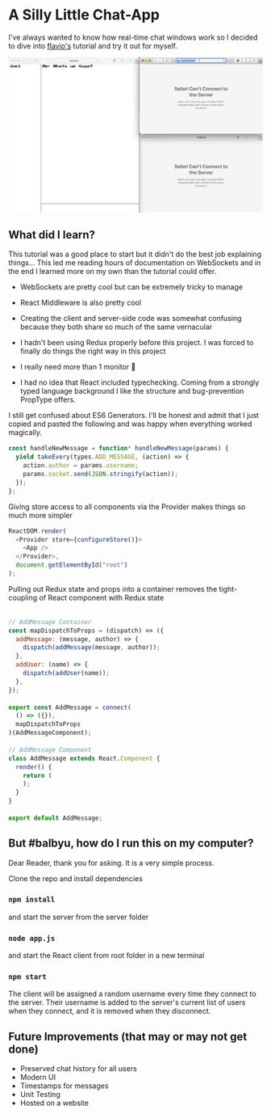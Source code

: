 # A Silly Little Chat-App

I've always wanted to know how real-time chat windows work so I decided to dive into [flavio's](https://medium.com/free-code-camp/how-to-build-a-chat-application-using-react-redux-redux-saga-and-web-sockets-47423e4bc21a) tutorial and try it out for myself.

![](public/chat.gif)

## What did I learn?

This tutorial was a good place to start but it didn't do the best job explaining things... This led me reading hours of documentation on WebSockets and in the end I learned more on my own than the tutorial could offer.

- WebSockets are pretty cool but can be extremely tricky to manage

- React Middleware is also pretty cool

- Creating the client and server-side code was somewhat confusing because they both share so much of the same vernacular

- I hadn't been using Redux properly before this project. I was forced to finally do things the right way in this project

- I really need more than 1 monitor 🥵

- I had no idea that React included typechecking. Coming from a strongly typed language background I like the structure and bug-prevention PropType offers.

I still get confused about ES6 Generators. I'll be honest and admit that I just copied and pasted the following and was happy when everything worked magically.

```js
const handleNewMessage = function* handleNewMessage(params) {
  yield takeEvery(types.ADD_MESSAGE, (action) => {
    action.author = params.username;
    params.socket.send(JSON.stringify(action));
  });
};
```

Giving store access to all components via the Provider makes things so much more simpler

```js
ReactDOM.render(
  <Provider store={configureStore()}>
    <App />
  </Provider>,
  document.getElementById("root")
);
```

Pulling out Redux state and props into a container removes the tight-coupling of React component with Redux state

```js

// AddMessage Container
const mapDispatchToProps = (dispatch) => ({
  addMessage: (message, author) => {
    dispatch(addMessage(message, author));
  },
  addUser: (name) => {
    dispatch(addUser(name));
  },
});

export const AddMessage = connect(
  () => ({}),
  mapDispatchToProps
)(AddMessageComponent);

// AddMessage Component
class AddMessage extends React.Component {
  render() {
    return (
    );
  }
}

export default AddMessage;

```

## But #balbyu, how do I run this on my computer?

Dear Reader, thank you for asking. It is a very simple process.

Clone the repo and install dependencies

### `npm install`

and start the server from the server folder

### `node app.js`

and start the React client from root folder in a new terminal

### `npm start`

The client will be assigned a random username every time they connect to the server. Their username is added to the server's current list of users when they connect, and it is removed when they disconnect.

## Future Improvements (that may or may not get done)

- Preserved chat history for all users
- Modern UI
- Timestamps for messages
- Unit Testing
- Hosted on a website
